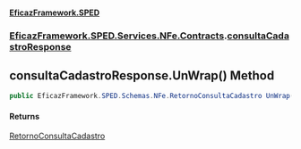 #### [EficazFramework.SPED](EficazFrameworkSPED.md 'EficazFramework SPED')
### [EficazFramework.SPED.Services.NFe.Contracts](EficazFramework.SPED.Services.NFe.Contracts.md 'EficazFramework.SPED.Services.NFe.Contracts').[consultaCadastroResponse](EficazFramework.SPED.Services.NFe.Contracts/consultaCadastroResponse.md 'EficazFramework.SPED.Services.NFe.Contracts.consultaCadastroResponse')

## consultaCadastroResponse.UnWrap() Method

```csharp
public EficazFramework.SPED.Schemas.NFe.RetornoConsultaCadastro UnWrap();
```

#### Returns
[RetornoConsultaCadastro](EficazFramework.SPED.Schemas.NFe/RetornoConsultaCadastro.md 'EficazFramework.SPED.Schemas.NFe.RetornoConsultaCadastro')